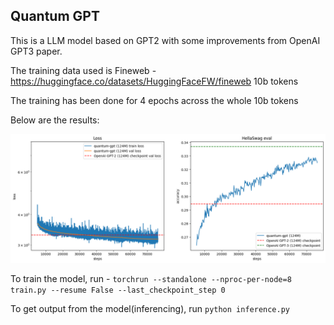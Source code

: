 ## Quantum GPT

This is a LLM model based on GPT2 with some improvements from OpenAI GPT3 paper.

The training data used is Fineweb - https://huggingface.co/datasets/HuggingFaceFW/fineweb 10b tokens

The training has been done for 4 epochs across the whole 10b tokens

Below are the results:

![loss curve and hellaswag eval curve](output.png)

To train the model, run - `torchrun --standalone --nproc-per-node=8 train.py --resume False --last_checkpoint_step 0`

To get output from the model(inferencing), run `python inference.py`
